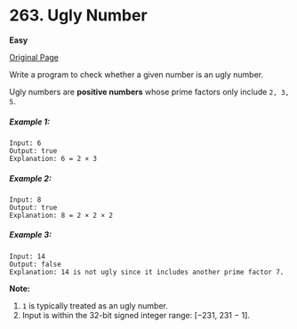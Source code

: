 # 263. Ugly Number

**Easy**

[Original Page](https://leetcode.com/problems/ugly-number/)

Write a program to check whether a given number is an ugly number.

Ugly numbers are **positive numbers** whose prime factors only include `2, 3, 5`.

##### Example 1:
```
Input: 6
Output: true
Explanation: 6 = 2 × 3
```
##### Example 2:
```
Input: 8
Output: true
Explanation: 8 = 2 × 2 × 2
```
##### Example 3:
```
Input: 14
Output: false 
Explanation: 14 is not ugly since it includes another prime factor 7.
```
**Note:** 
1. `1` is typically treated as an ugly number.
2. Input is within the 32-bit signed integer range: [−231,  231 − 1].
